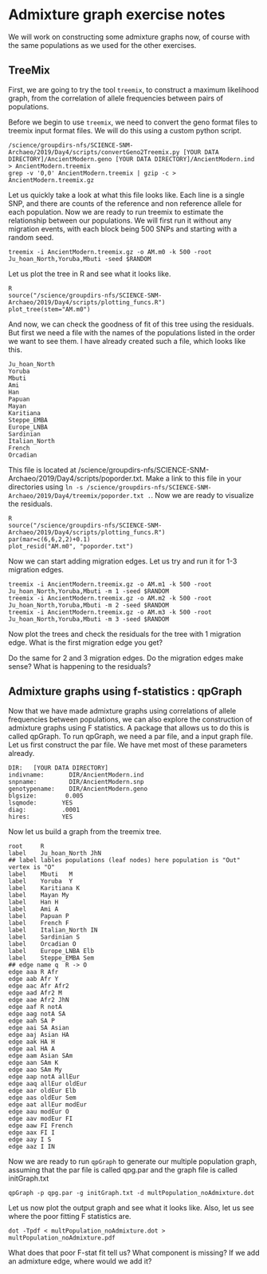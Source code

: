 # Admixture graph exercise notes
We will work on constructing some admixture graphs now, of course with the same populations as we used for the other exercises.

## TreeMix
First, we are going to try the tool `treemix`, to construct a maximum likelihood graph, from the correlation of allele frequencies between pairs of populations.

Before we begin to use `treemix`, we need to convert the geno format files to treemix input format files. We will do this using a custom python script.
```
/science/groupdirs-nfs/SCIENCE-SNM-Archaeo/2019/Day4/scripts/convertGeno2Treemix.py [YOUR DATA DIRECTORY]/AncientModern.geno [YOUR DATA DIRECTORY]/AncientModern.ind > AncientModern.treemix
grep -v '0,0' AncientModern.treemix | gzip -c > AncientModern.treemix.gz  
```
Let us quickly take a look at what this file looks like. Each line is a single SNP, and there are counts of the reference and non reference allele for each population. Now we are ready to run treemix to estimate the relationship between our populations. We will first run it without any migration events, with each block being 500 SNPs and starting with a random seed.

```
treemix -i AncientModern.treemix.gz -o AM.m0 -k 500 -root Ju_hoan_North,Yoruba,Mbuti -seed $RANDOM
```

Let us plot the tree in R and see what it looks like.
```
R
source("/science/groupdirs-nfs/SCIENCE-SNM-Archaeo/2019/Day4/scripts/plotting_funcs.R")
plot_tree(stem="AM.m0")
```

And now, we can check the goodness of fit of this tree using the residuals. But first we need a file with the names of the populations listed in the order we want to see them.
I have already created such a file, which looks like this.
```
Ju_hoan_North
Yoruba
Mbuti
Ami
Han
Papuan
Mayan
Karitiana
Steppe_EMBA
Europe_LNBA
Sardinian
Italian_North
French
Orcadian

```
This file is located at /science/groupdirs-nfs/SCIENCE-SNM-Archaeo/2019/Day4/scripts/poporder.txt. Make a link to this file in your directories using `ln -s /science/groupdirs-nfs/SCIENCE-SNM-Archaeo/2019/Day4/treemix/poporder.txt .`. Now we are ready to visualize the residuals.
```
R
source("/science/groupdirs-nfs/SCIENCE-SNM-Archaeo/2019/Day4/scripts/plotting_funcs.R")
par(mar=c(6,6,2,2)+0.1)
plot_resid("AM.m0", "poporder.txt")
```

Now we can start adding migration edges. Let us try and run it for 1-3 migration edges.
```
treemix -i AncientModern.treemix.gz -o AM.m1 -k 500 -root Ju_hoan_North,Yoruba,Mbuti -m 1 -seed $RANDOM
treemix -i AncientModern.treemix.gz -o AM.m2 -k 500 -root Ju_hoan_North,Yoruba,Mbuti -m 2 -seed $RANDOM
treemix -i AncientModern.treemix.gz -o AM.m3 -k 500 -root Ju_hoan_North,Yoruba,Mbuti -m 3 -seed $RANDOM
```
Now plot the trees and check the residuals for the tree with 1 migration edge. What is the first migration edge you get?

Do the same for 2 and 3 migration edges. Do the migration edges make sense? What is happening to the residuals?

## Admixture graphs using f-statistics : qpGraph
Now that we have made admixture graphs using correlations of allele frequencies between populations, we can also explore the construction of admixture graphs using F statistics. A package that allows us to do this is called qpGraph. To run qpGraph, we need a par file, and a input graph file. Let us first construct the par file. We have met most of these parameters already.
```
DIR:   [YOUR DATA DIRECTORY]
indivname:       DIR/AncientModern.ind  
snpname:         DIR/AncientModern.snp       
genotypename:    DIR/AncientModern.geno  
blgsize:        0.005
lsqmode:       YES
diag:          .0001
hires:         YES
```

Now let us build a graph from the treemix tree.

```
root     R
label    Ju_hoan_North JhN  
## label lables populations (leaf nodes) here population is "Out"  vertex is "O"
label    Mbuti   M      
label    Yoruba  Y    
label    Karitiana K   
label    Mayan My
label    Han H
label    Ami A
label    Papuan P
label    French F
label    Italian_North IN
label    Sardinian S
label    Orcadian O
label    Europe_LNBA Elb
label    Steppe_EMBA Sem
## edge name q  R -> O
edge aaa R Afr
edge aab Afr Y
edge aac Afr Afr2
edge aad Afr2 M
edge aae Afr2 JhN
edge aaf R notA
edge aag notA SA
edge aah SA P
edge aai SA Asian
edge aaj Asian HA
edge aak HA H
edge aal HA A
edge aam Asian SAm
edge aan SAm K
edge aao SAm My
edge aap notA allEur    
edge aaq allEur oldEur
edge aar oldEur Elb
edge aas oldEur Sem
edge aat allEur modEur
edge aau modEur O
edge aav modEur FI
edge aaw FI French
edge aax FI I
edge aay I S
edge aaz I IN
```

Now we are ready to run `qpGraph` to generate our multiple population graph, assuming that the par file is called qpg.par and the graph file is called initGraph.txt
```
qpGraph -p qpg.par -g initGraph.txt -d multPopulation_noAdmixture.dot
```
Let us now plot the output graph and see what it looks like. Also, let us see where the poor fitting F statistics are.

```
dot -Tpdf < multPopulation_noAdmixture.dot > multPopulation_noAdmixture.pdf
```
What does that poor F-stat fit tell us? What component is missing? If we add an admixture edge, where would we add it?
